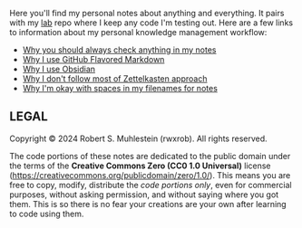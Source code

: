Here you'll find my personal notes about anything and everything. It pairs with my [lab](https://github.com/rwxrob/lab) repo where I keep any code I'm testing out. Here are a few links to information about my personal knowledge management workflow:

* [Why you should always check anything in my notes](Why%20you%20should%20always%20check%20anything%20in%20my%20notes.md)
*  [Why I use GitHub Flavored Markdown](Why%20I%20use%20GitHub%20Flavored%20Markdown.md)
* [Why I use Obsidian](Why%20I%20use%20Obsidian.md)
* [Why I don't follow most of Zettelkasten approach](Why%20I%20don't%20follow%20most%20of%20Zettelkasten%20approach.md)
* [Why I'm okay with spaces in my filenames for notes](Why%20I'm%20okay%20with%20spaces%20in%20my%20filenames%20for%20notes.md)

## LEGAL

Copyright © 2024 Robert S. Muhlestein (rwxrob). All rights reserved.

The code portions of these notes are dedicated to the public domain under the terms of the **Creative Commons Zero (CC0 1.0 Universal)** license (https://creativecommons.org/publicdomain/zero/1.0/). This means you are free to copy, modify, distribute the _code portions only_, even for commercial purposes, without asking permission, and without saying where you got them. This is so there is no fear your creations are your own after learning to code using them.